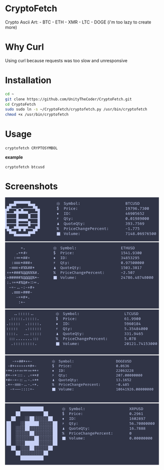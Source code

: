 # CryptoFetch
Crypto Ascii Art:
      - BTC
      - ETH
      - XMR
      - LTC
      - DOGE
 (i'm too lazy to create more)

# Why Curl
Using curl because requests was too slow and unresponsive

# Installation
```bash
cd ~
git clone https://github.com/UnityTheCoder/CryptoFetch.git
cd CryptoFetch
sudo sudo ln -s ~/CryptoFetch/cryptofetch.py /usr/bin/cryptofetch
chmod +x /usr/bin/cryptofetch
```
# Usage

`cryptofetch CRYPTOSYMBOL`








**example**

`cryptofetch btcusd`



# Screenshots

![Alt text](https://raw.githubusercontent.com/UnityTheCoder/CryptoFetch/main/assets/btcfetch.png)
![Alt text](https://raw.githubusercontent.com/UnityTheCoder/CryptoFetch/main/assets/ethfetch.png)
![Alt text](https://raw.githubusercontent.com/UnityTheCoder/CryptoFetch/main/assets/ltcfetch.png)
![Alt text](https://raw.githubusercontent.com/UnityTheCoder/CryptoFetch/main/assets/dogefetch.png)
![Alt text](https://raw.githubusercontent.com/UnityTheCoder/CryptoFetch/main/assets/xrpfetch.png)
